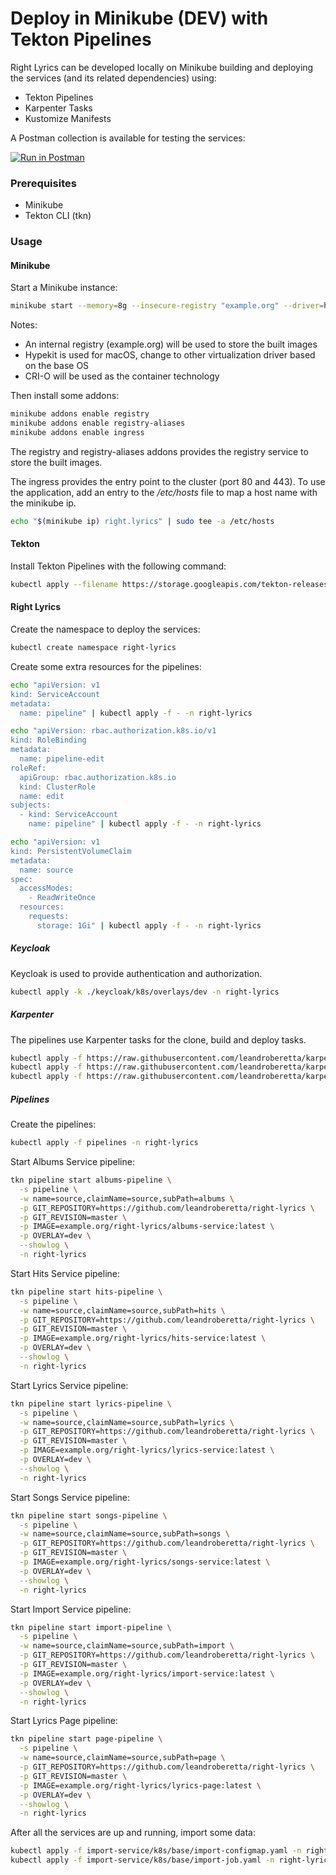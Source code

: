# Deploy in Minikube (DEV) with Tekton Pipelines

Right Lyrics can be developed locally on Minikube building and deploying the services (and its related dependencies) using:

* Tekton Pipelines
* Karpenter Tasks
* Kustomize Manifests

A Postman collection is available for testing the services:

[![Run in Postman](https://run.pstmn.io/button.svg)](https://app.getpostman.com/run-collection/c9b134cf391caba635d7)

### Prerequisites

* Minikube
* Tekton CLI (tkn)

### Usage

#### Minikube

Start a Minikube instance:

```bash
minikube start --memory=8g --insecure-registry "example.org" --driver=hyperkit --container-runtime=cri-o
```

Notes:

* An internal registry (example.org) will be used to store the built images
* Hypekit is used for macOS, change to other virtualization driver based on the base OS
* CRI-O will be used as the container technology

Then install some addons:

```bash
minikube addons enable registry
minikube addons enable registry-aliases
minikube addons enable ingress
```

The registry and registry-aliases addons provides the registry service to store the built images. 

The ingress provides the entry point to the cluster (port 80 and 443). To use the application, add an entry to the */etc/hosts* file to map a host name with the minikube ip.

```bash  
echo "$(minikube ip) right.lyrics" | sudo tee -a /etc/hosts
```

#### Tekton

Install Tekton Pipelines with the following command:

```bash
kubectl apply --filename https://storage.googleapis.com/tekton-releases/pipeline/latest/release.notags.yaml
```

#### Right Lyrics

Create the namespace to deploy the services:

```bash
kubectl create namespace right-lyrics
```

Create some extra resources for the pipelines:

```bash
echo "apiVersion: v1
kind: ServiceAccount
metadata:
  name: pipeline" | kubectl apply -f - -n right-lyrics

echo "apiVersion: rbac.authorization.k8s.io/v1
kind: RoleBinding
metadata:
  name: pipeline-edit
roleRef:
  apiGroup: rbac.authorization.k8s.io
  kind: ClusterRole
  name: edit
subjects:
  - kind: ServiceAccount
    name: pipeline" | kubectl apply -f - -n right-lyrics

echo "apiVersion: v1
kind: PersistentVolumeClaim
metadata:
  name: source
spec:
  accessModes:
    - ReadWriteOnce
  resources:
    requests:
      storage: 1Gi" | kubectl apply -f - -n right-lyrics
```

##### Keycloak

Keycloak is used to provide authentication and authorization.

```bash
kubectl apply -k ./keycloak/k8s/overlays/dev -n right-lyrics
```

##### Karpenter

The pipelines use Karpenter tasks for the clone, build and deploy tasks.

```bash
kubectl apply -f https://raw.githubusercontent.com/leandroberetta/karpenter/master/tasks/git/git.yaml -n right-lyrics
kubectl apply -f https://raw.githubusercontent.com/leandroberetta/karpenter/master/tasks/s2i/s2i.yaml -n right-lyrics
kubectl apply -f https://raw.githubusercontent.com/leandroberetta/karpenter/master/tasks/kubectl/kubectl.yaml -n right-lyrics
```

##### Pipelines

Create the pipelines:

```bash
kubectl apply -f pipelines -n right-lyrics
````

Start Albums Service pipeline:

```bash
tkn pipeline start albums-pipeline \
  -s pipeline \
  -w name=source,claimName=source,subPath=albums \
  -p GIT_REPOSITORY=https://github.com/leandroberetta/right-lyrics \
  -p GIT_REVISION=master \
  -p IMAGE=example.org/right-lyrics/albums-service:latest \
  -p OVERLAY=dev \
  --showlog \
  -n right-lyrics
```

Start Hits Service pipeline:

```bash
tkn pipeline start hits-pipeline \
  -s pipeline \
  -w name=source,claimName=source,subPath=hits \
  -p GIT_REPOSITORY=https://github.com/leandroberetta/right-lyrics \
  -p GIT_REVISION=master \
  -p IMAGE=example.org/right-lyrics/hits-service:latest \
  -p OVERLAY=dev \
  --showlog \
  -n right-lyrics
```

Start Lyrics Service pipeline:

```bash
tkn pipeline start lyrics-pipeline \
  -s pipeline \
  -w name=source,claimName=source,subPath=lyrics \
  -p GIT_REPOSITORY=https://github.com/leandroberetta/right-lyrics \
  -p GIT_REVISION=master \
  -p IMAGE=example.org/right-lyrics/lyrics-service:latest \
  -p OVERLAY=dev \
  --showlog \
  -n right-lyrics
```

Start Songs Service pipeline:

```bash
tkn pipeline start songs-pipeline \
  -s pipeline \
  -w name=source,claimName=source,subPath=songs \
  -p GIT_REPOSITORY=https://github.com/leandroberetta/right-lyrics \
  -p GIT_REVISION=master \
  -p IMAGE=example.org/right-lyrics/songs-service:latest \
  -p OVERLAY=dev \
  --showlog \
  -n right-lyrics
```

Start Import Service pipeline:

```bash
tkn pipeline start import-pipeline \
  -s pipeline \
  -w name=source,claimName=source,subPath=import \
  -p GIT_REPOSITORY=https://github.com/leandroberetta/right-lyrics \
  -p GIT_REVISION=master \
  -p IMAGE=example.org/right-lyrics/import-service:latest \
  -p OVERLAY=dev \
  --showlog \
  -n right-lyrics
```

Start Lyrics Page pipeline:

```bash
tkn pipeline start page-pipeline \
  -s pipeline \
  -w name=source,claimName=source,subPath=page \
  -p GIT_REPOSITORY=https://github.com/leandroberetta/right-lyrics \
  -p GIT_REVISION=master \
  -p IMAGE=example.org/right-lyrics/lyrics-page:latest \
  -p OVERLAY=dev \
  --showlog \
  -n right-lyrics
```

After all the services are up and running, import some data:

```bash
kubectl apply -f import-service/k8s/base/import-configmap.yaml -n right-lyrics
kubectl apply -f import-service/k8s/base/import-job.yaml -n right-lyrics
```